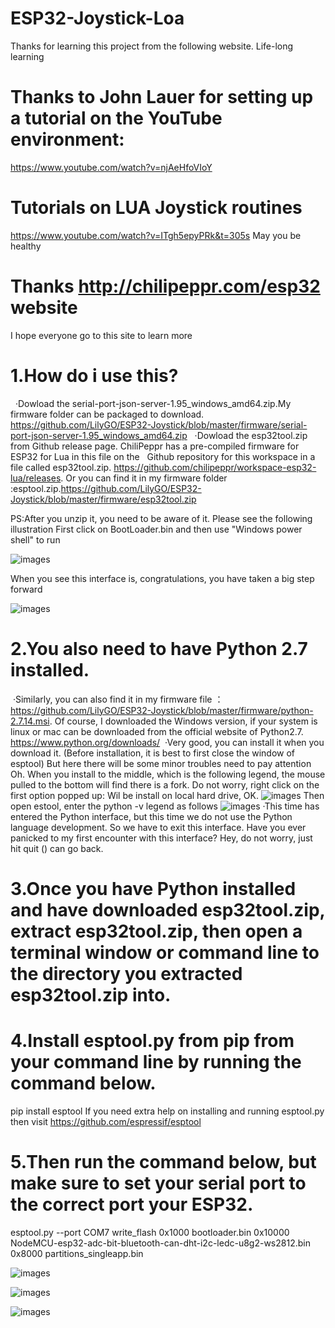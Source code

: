# ESP32-Joystick-Loa

Thanks for learning this project from the following website. Life-long learning

# Thanks to John Lauer for setting up a tutorial on the YouTube environment:
https://www.youtube.com/watch?v=njAeHfoVIoY

# Tutorials on LUA Joystick routines 
https://www.youtube.com/watch?v=ITgh5epyPRk&t=305s
May you be healthy

# Thanks http://chilipeppr.com/esp32 website
I hope everyone go to this site to learn more

 # 1.How do i use this?
   ·Dowload the serial-port-json-server-1.95_windows_amd64.zip.My firmware folder can be packaged to download.
   https://github.com/LilyGO/ESP32-Joystick/blob/master/firmware/serial-port-json-server-1.95_windows_amd64.zip
   ·Dowload the esp32tool.zip from Github release page. ChiliPeppr has a pre-compiled firmware for ESP32 for Lua in this file on the    Github repository for this workspace in a file called esp32tool.zip. https://github.com/chilipeppr/workspace-esp32-lua/releases.
  Or you can find it in my firmware folder :esptool.zip.https://github.com/LilyGO/ESP32-Joystick/blob/master/firmware/esp32tool.zip
  
  PS:After you unzip it, you need to be aware of it. Please see the following illustration
  First click on BootLoader.bin and then use "Windows power shell" to run
  
  ![images](https://github.com/LilyGO/ESP32-Joystick/blob/master/doc/Screenshot_1.png)
  
  When you see this interface is, congratulations, you have taken a big step forward
  
  ![images](https://github.com/LilyGO/ESP32-Joystick/blob/master/doc/Screenshot_3.png)
  
 # 2.You also need to have Python 2.7 installed.
  ·Similarly, you can also find it in my firmware file ：https://github.com/LilyGO/ESP32-Joystick/blob/master/firmware/python-2.7.14.msi. Of course, I downloaded the Windows version, if your system is linux or mac can be downloaded from the official website of Python2.7.
   https://www.python.org/downloads/
  ·Very good, you can install it when you download it. (Before installation, it is best to first close the window of esptool) But here there will be some minor troubles need to pay attention Oh. When you install to the middle, which is the following legend, the mouse pulled to the bottom will find there is a fork. Do not worry, right click on the first option popped up: Wil be install on local hard drive, OK. 
  ![images](https://github.com/LilyGO/ESP32-Joystick/blob/master/doc/Screenshot_2.png)
  Then open estool, enter the python -v legend as follows
  ![images](https://github.com/LilyGO/ESP32-Joystick/blob/master/doc/Screenshot_4.png)
  ·This time has entered the Python interface, but this time we do not use the Python language development. So we have to exit this interface. Have you ever panicked to my first encounter with this interface? Hey, do not worry, just hit quit () can go back.

 # 3.Once you have Python installed and have downloaded esp32tool.zip, extract esp32tool.zip, then open a terminal window or command line to the directory you extracted esp32tool.zip into.
 
 # 4.Install esptool.py from pip from your command line by running the command below.
 pip install esptool
 If you need extra help on installing and running esptool.py then visit https://github.com/espressif/esptool
 
 # 5.Then run the command below, but make sure to set your serial port to the correct port your ESP32.
 esptool.py --port COM7 write_flash 0x1000 bootloader.bin 0x10000 NodeMCU-esp32-adc-bit-bluetooth-can-dht-i2c-ledc-u8g2-ws2812.bin 0x8000 partitions_singleapp.bin
 
![images](https://github.com/LilyGO/ESP32-Joystick/blob/master/doc/example_1.jpg)

![images](https://github.com/LilyGO/ESP32-Joystick/blob/master/doc/example_2.jpg)

![images](https://github.com/LilyGO/ESP32-Joystick/blob/master/doc/example_3.jpg)

